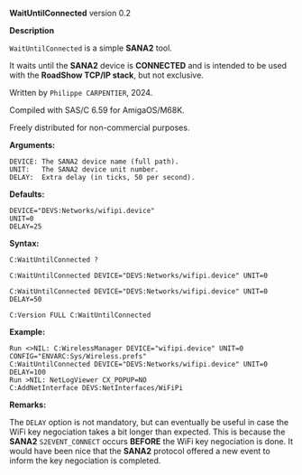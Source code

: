 **WaitUntilConnected** version 0.2

**Description**

`WaitUntilConnected` is a simple **SANA2** tool.

It waits until the **SANA2** device is **CONNECTED** and is intended to be used with the **RoadShow TCP/IP stack**, but not exclusive.
 
Written by `Philippe CARPENTIER`, 2024.

Compiled with SAS/C 6.59 for AmigaOS/M68K.

Freely distributed for non-commercial purposes.

**Arguments:**

```
DEVICE: The SANA2 device name (full path).
UNIT:   The SANA2 device unit number.
DELAY:  Extra delay (in ticks, 50 per second).
```

**Defaults:**

```
DEVICE="DEVS:Networks/wifipi.device"
UNIT=0
DELAY=25
```
 
**Syntax:**

`C:WaitUntilConnected ?`

`C:WaitUntilConnected DEVICE="DEVS:Networks/wifipi.device" UNIT=0`

`C:WaitUntilConnected DEVICE="DEVS:Networks/wifipi.device" UNIT=0 DELAY=50`

`C:Version FULL C:WaitUntilConnected`
 
**Example:**

```
Run <>NIL: C:WirelessManager DEVICE="wifipi.device" UNIT=0 CONFIG="ENVARC:Sys/Wireless.prefs"
C:WaitUntilConnected DEVICE="DEVS:Networks/wifipi.device" UNIT=0 DELAY=100
Run >NIL: NetLogViewer CX_POPUP=NO
C:AddNetInterface DEVS:NetInterfaces/WiFiPi
```

**Remarks:**

The `DELAY` option is not mandatory, but can eventually be useful in case the WiFi key negociation takes a bit longer than expected.
This is because the **SANA2** `S2EVENT_CONNECT` occurs **BEFORE** the WiFi key negociation is done. It would have been nice that the **SANA2** protocol offered a new event to inform the key negociation is completed.
